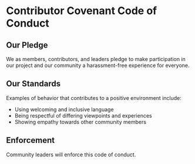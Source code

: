 # Contributor Covenant Code of Conduct

## Our Pledge

We as members, contributors, and leaders pledge to make participation in our project and our community a harassment-free experience for everyone.

## Our Standards

Examples of behavior that contributes to a positive environment include:
- Using welcoming and inclusive language
- Being respectful of differing viewpoints and experiences
- Showing empathy towards other community members

## Enforcement

Community leaders will enforce this code of conduct.
